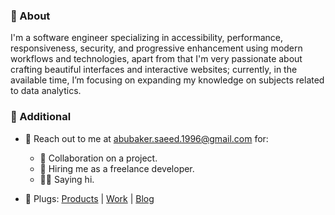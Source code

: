### 🌇 About

I'm a software engineer specializing in accessibility, performance, responsiveness, security, and progressive enhancement using modern workflows and technologies, apart from that I'm very passionate about crafting beautiful interfaces and interactive websites; currently, in the available time, I’m focusing on expanding my knowledge on subjects related to data analytics.

### 🌃 Additional

- 🌱 Reach out to me at <abubaker.saeed.1996@gmail.com> for:
  - 🚀 Collaboration on a project.
  - 💼 Hiring me as a freelance developer.
  - 👋🏻 Saying hi.
  
- 🌿 Plugs: [Products](https://abubakersaeed.com/products) | [Work](https://abubakersaeed.com/work) | [Blog](https://abubakersaeed.com/blog)
